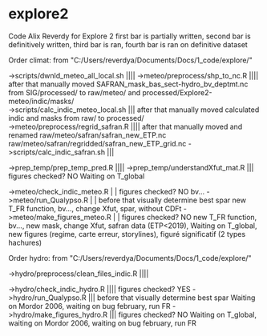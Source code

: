 # explore2
Code Alix Reverdy for Explore 2
first bar is partially written, second bar is definitively written, third bar is ran, fourth bar is ran on definitive dataset



Order climat:
from "C:/Users/reverdya/Documents/Docs/1_code/explore/"

->scripts/dwnld_meteo_all_local.sh			||||
->meteo/preprocess/shp_to_nc.R				||||	after that manually moved SAFRAN_mask_bas_sect-hydro_bv_deptmt.nc from SIG/processed/ to raw/meteo/ and processed/Explore2-meteo/indic/masks/				
->scripts/calc_indic_meteo_local.sh			|||	after that manually moved calculated indic and masks from raw/ to processed/														
->meteo/preprocess/regrid_safran.R			||||	after that manually moved and renamed raw/meteo/safran/safran_new_ETP.nc raw/meteo/safran/regridded/safran_new_ETP_grid.nc
->scripts/calc_indic_safran.sh				|||																				

->prep_temp/prep_temp_pred.R				||||
->prep_temp/understandXfut_mat.R			|||	figures checked? NO																	Waiting on T_global

->meteo/check_indic_meteo.R				| |	figures checked? NO																	bv...
->meteo/run_Qualypso.R					| |	before that visually determine best spar														new T_FR function, bv..., change Xfut, spar, without CDFt
->meteo/make_figures_meteo.R				| |	figures checked? NO																	new T_FR function, bv..., new mask, change Xfut, safran data (ETP<2019), Waiting on T_global, new figures (regime, carte erreur, storylines), figuré significatif (2 types hachures)



Order hydro:
from "C:/Users/reverdya/Documents/Docs/1_code/explore/"

->hydro/preprocess/clean_files_indic.R			||||																	

->hydro/check_indic_hydro.R				||||	figures checked? YES
->hydro/run_Qualypso.R					|||	before that visually determine best spar														Waiting on Mordor 2006, waiting on bug february, run FR
->hydro/make_figures_hydro.R				|||	figures checked? NO																	Waiting on T_global, waiting on Mordor 2006, waiting on bug february, run FR
